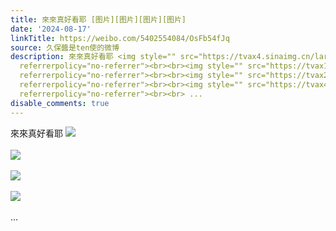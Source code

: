 ```yaml
---
title: 來來真好看耶 [图片][图片][图片][图片]
date: '2024-08-17'
linkTitle: https://weibo.com/5402554084/OsFb54fJq
source: 久保醬是ten使的微博
description: 來來真好看耶 <img style="" src="https://tvax4.sinaimg.cn/large/005TCz76gy1hsqp0gtivxj30u011j42e.jpg"
  referrerpolicy="no-referrer"><br><br><img style="" src="https://tvax1.sinaimg.cn/large/005TCz76gy1hsqp0hbhxvj30u0134jvo.jpg"
  referrerpolicy="no-referrer"><br><br><img style="" src="https://tvax2.sinaimg.cn/large/005TCz76gy1hsqp0hwy37j30u016aq8g.jpg"
  referrerpolicy="no-referrer"><br><br><img style="" src="https://tvax4.sinaimg.cn/large/005TCz76gy1hsqp0iha38j30u0192af1.jpg"
  referrerpolicy="no-referrer"><br><br> ...
disable_comments: true
---
```

來來真好看耶 <img style="" src="https://tvax4.sinaimg.cn/large/005TCz76gy1hsqp0gtivxj30u011j42e.jpg" referrerpolicy="no-referrer"><br><br><img style="" src="https://tvax1.sinaimg.cn/large/005TCz76gy1hsqp0hbhxvj30u0134jvo.jpg" referrerpolicy="no-referrer"><br><br><img style="" src="https://tvax2.sinaimg.cn/large/005TCz76gy1hsqp0hwy37j30u016aq8g.jpg" referrerpolicy="no-referrer"><br><br><img style="" src="https://tvax4.sinaimg.cn/large/005TCz76gy1hsqp0iha38j30u0192af1.jpg" referrerpolicy="no-referrer"><br><br> ...